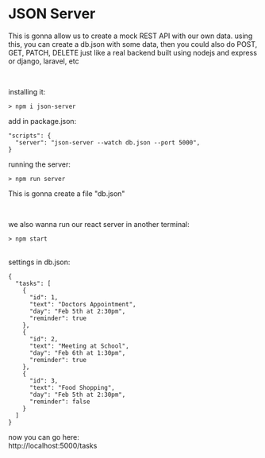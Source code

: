 # JSON Server

This is gonna allow us to create a mock REST API
with our own data.
using this, you can create a db.json with some data, then you could also do POST, GET,
PATCH, DELETE just like a real backend built using nodejs and express or django, laravel, etc

<br>

installing it:

```
> npm i json-server
```

add in package.json:

```
"scripts": {
  "server": "json-server --watch db.json --port 5000",
}
```

running the server:

```
> npm run server
```

This is gonna create a file "db.json"

<br>

we also wanna run our react server in another terminal:

```
> npm start
```

<br>
settings in db.json:

```
{
  "tasks": [
    {
      "id": 1,
      "text": "Doctors Appointment",
      "day": "Feb 5th at 2:30pm",
      "reminder": true
    },
    {
      "id": 2,
      "text": "Meeting at School",
      "day": "Feb 6th at 1:30pm",
      "reminder": true
    },
    {
      "id": 3,
      "text": "Food Shopping",
      "day": "Feb 5th at 2:30pm",
      "reminder": false
    }
  ]
}
```

now you can go here: <br>
http://localhost:5000/tasks
